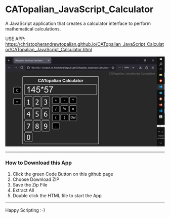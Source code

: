# CATopalian_JavaScript_Calculator
A JavaScript application that creates a calculator interface to perform mathematical calculations.  

USE APP: https://christopherandrewtopalian.github.io/CATopalian_JavaScript_Calculator/CATopalian_JavaScript_Calculator.html

![screenshot_001](src/media/textures/screenshots/001.JPG)  

---

### How to Download this App
1. Click the green Code Button on this github page
2. Choose Download ZIP
3. Save the Zip File
4. Extract All
5. Double click the HTML file to start the App

---

Happy Scripting :-)

